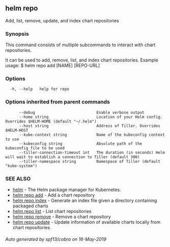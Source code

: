 ## helm repo

Add, list, remove, update, and index chart repositories

### Synopsis


This command consists of multiple subcommands to interact with chart repositories.

It can be used to add, remove, list, and index chart repositories.
Example usage:
    $ helm repo add [NAME] [REPO-URL]


### Options

```
  -h, --help   help for repo
```

### Options inherited from parent commands

```
      --debug                           Enable verbose output
      --home string                     Location of your Helm config. Overrides $HELM-HOME (default "~/.helm")
      --host string                     Address of Tiller. Overrides $HELM-HOST
      --kube-context string             Name of the kubeconfig context to use
      --kubeconfig string               Absolute path of the kubeconfig file to be used
      --tiller-connection-timeout int   The duration (in seconds) Helm will wait to establish a connection to Tiller (default 300)
      --tiller-namespace string         Namespace of Tiller (default "kube-system")
```

### SEE ALSO

* [helm](../../docs/helm/#helm)	 - The Helm package manager for Kubernetes.
* [helm repo add](../../docs/helm/#helm-repo-add)	 - Add a chart repository
* [helm repo index](../../docs/helm/#helm-repo-index)	 - Generate an index file given a directory containing packaged charts
* [helm repo list](../../docs/helm/#helm-repo-list)	 - List chart repositories
* [helm repo remove](../../docs/helm/#helm-repo-remove)	 - Remove a chart repository
* [helm repo update](../../docs/helm/#helm-repo-update)	 - Update information of available charts locally from chart repositories

###### Auto generated by spf13/cobra on 16-May-2019
